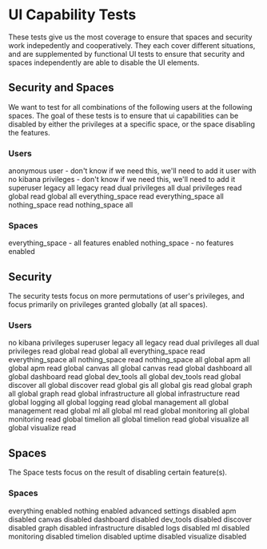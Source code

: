 # UI Capability Tests
These tests give us the most coverage to ensure that spaces and security work indepedently and cooperatively. They each cover different situations, and are supplemented by functional UI tests to ensure that security and spaces independently are able to disable the UI elements.

## Security and Spaces

We want to test for all combinations of the following users at the following spaces. The goal of these tests is to ensure that ui capabilities can be disabled by either the privileges at a specific space, or the space disabling the features.

### Users
anonymous user - don't know if we need this, we'll need to add it
user with no kibana privileges - don't know if we need this, we'll need to add it
superuser
legacy all
legacy read
dual privileges all
dual privileges read
global read
global all
everything_space read
everything_space all
nothing_space read
nothing_space all

### Spaces
everything_space - all features enabled
nothing_space - no features enabled

## Security

The security tests focus on more permutations of user's privileges, and focus primarily on privileges granted globally (at all spaces).

### Users
no kibana privileges
superuser
legacy all
legacy read
dual privileges all
dual privileges read
global read
global all
everything_space read
everything_space all
nothing_space read
nothing_space all
global apm all
global apm read
global canvas all
global canvas read
global dashboard all
global dashboard read
global dev_tools all
global dev_tools read
global discover all
global discover read
global gis all
global gis read
global graph all
global graph read
global infrastructure all
global infrastructure read
global logging all
global logging read
global management all
global management read
global ml all
global ml read
global monitoring all
global monitoring read
global timelion all
global timelion read
global visualize all
global visualize read

## Spaces

The Space tests focus on the result of disabling certain feature(s).

### Spaces
everything enabled
nothing enabled
advanced settings disabled
apm disabled
canvas disabled
dashboard disabled
dev_tools disabled
discover disabled
graph disabled
infrastructure disabled
logs disabled
ml disabled
monitoring disabled
timelion disabled
uptime disabled
visualize disabled
